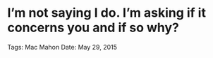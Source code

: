 # I’m not saying I do. I’m asking if it concerns you and if so why?

Tags: Mac Mahon
Date: May 29, 2015